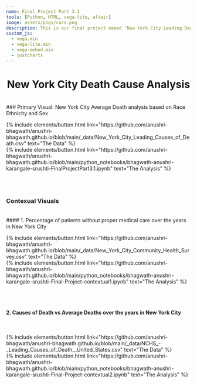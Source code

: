 ```yaml
---
name: Final Project Part 3.1
tools: [Python, HTML, vega-lite, altair]
image: assets/pngs/cars.png
description: This is our final project named 'New York City Leading Death Causes Analysis'. This project contains 3 visualizations analysing 3 different datasets.
custom_js:
  - vega.min
  - vega-lite.min
  - vega-embed.min
  - justcharts
---
```


<h1><center><b>  New York City Death Cause Analysis </b></center></h1>

<br>
### Primary Visual: New York City Average Death analysis based on Race Ethnicity and Sex
<br>

<vegachart schema-url="{{ site.baseurl }}/assets/json/race_ethnicity_deathsNYC.json" style="width: 100%"></vegachart>


<!-- these are written in a combo of html and liquid --> 
<div class="left">
{% include elements/button.html link="https://github.com/anushri-bhagwath/anushri-bhagwath.github.io/blob/main/_data/New_York_City_Leading_Causes_of_Death.csv" text="The Data" %}
</div>
<div class="right">
{% include elements/button.html link="https://github.com/anushri-bhagwath/anushri-bhagwath.github.io/blob/main/python_notebooks/bhagwath-anushri-karangale-srushti-FinalProjectPart3.1.ipynb" text="The Analysis" %}
</div>

<br><br>

### Contexual Visuals
<br>
#### 1. Percentage of patients without proper medical care over the years in New York City

<br>

<vegachart schema-url="{{ site.baseurl }}/assets/json/percent_without_medical_care.json" style="width: 100%; text-align:center" ></vegachart>

<!-- these are written in a combo of html and liquid --> 
<div class="left">
{% include elements/button.html link="https://github.com/anushri-bhagwath/anushri-bhagwath.github.io/blob/main/_data/New_York_City_Community_Health_Survey.csv" text="The Data" %}
</div>
<div class="right">
{% include elements/button.html link="https://github.com/anushri-bhagwath/anushri-bhagwath.github.io/blob/main/python_notebooks/bhagwath-anushri-karangale-srushti-Final-Project-contextual1.ipynb" text="The Analysis" %}
</div>

<br><br>

#### 2. Causes of Death vs Average Deaths over the years in New York City

<br>

<vegachart schema-url="{{ site.baseurl }}/assets/json/death_causes.json" style="width: 100%; text-align:center" ></vegachart>

<!-- these are written in a combo of html and liquid --> 
<div class="left">
{% include elements/button.html link="https://github.com/anushri-bhagwath/anushri-bhagwath.github.io/blob/main/_data/NCHS_-_Leading_Causes_of_Death__United_States.csv" text="The Data" %}
</div>
<div class="right">
{% include elements/button.html link="https://github.com/anushri-bhagwath/anushri-bhagwath.github.io/blob/main/python_notebooks/bhagwath-anushri-karangale-srushti-Final-Project-contextual2.ipynb" text="The Analysis" %}
</div>

<br><br>
